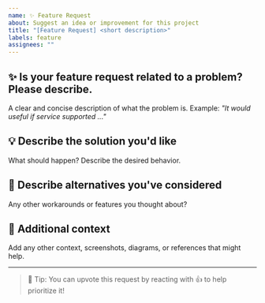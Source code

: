 ```yaml
---
name: ✨ Feature Request
about: Suggest an idea or improvement for this project
title: "[Feature Request] <short description>"
labels: feature
assignees: ""
---
```


## ✨ Is your feature request related to a problem? Please describe.

A clear and concise description of what the problem is.
Example: _"It would useful if service supported ..."_

## 💡 Describe the solution you'd like

What should happen? Describe the desired behavior.

## 🔄 Describe alternatives you've considered

Any other workarounds or features you thought about?

## 📄 Additional context

Add any other context, screenshots, diagrams, or references that might help.

---

> 🧠 Tip: You can upvote this request by reacting with 👍 to help prioritize it!
